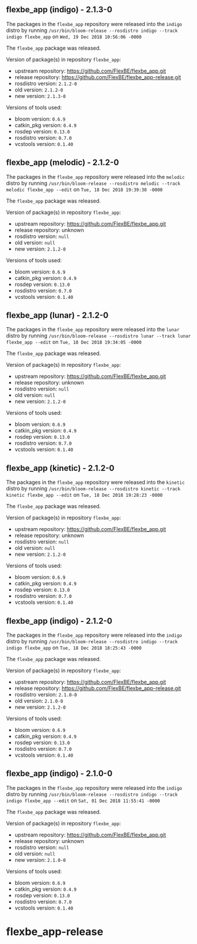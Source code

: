 ## flexbe_app (indigo) - 2.1.3-0

The packages in the `flexbe_app` repository were released into the `indigo` distro by running `/usr/bin/bloom-release --rosdistro indigo --track indigo flexbe_app` on `Wed, 19 Dec 2018 10:56:06 -0000`

The `flexbe_app` package was released.

Version of package(s) in repository `flexbe_app`:

- upstream repository: https://github.com/FlexBE/flexbe_app.git
- release repository: https://github.com/FlexBE/flexbe_app-release.git
- rosdistro version: `2.1.2-0`
- old version: `2.1.2-0`
- new version: `2.1.3-0`

Versions of tools used:

- bloom version: `0.6.9`
- catkin_pkg version: `0.4.9`
- rosdep version: `0.13.0`
- rosdistro version: `0.7.0`
- vcstools version: `0.1.40`


## flexbe_app (melodic) - 2.1.2-0

The packages in the `flexbe_app` repository were released into the `melodic` distro by running `/usr/bin/bloom-release --rosdistro melodic --track melodic flexbe_app --edit` on `Tue, 18 Dec 2018 19:39:30 -0000`

The `flexbe_app` package was released.

Version of package(s) in repository `flexbe_app`:

- upstream repository: https://github.com/FlexBE/flexbe_app.git
- release repository: unknown
- rosdistro version: `null`
- old version: `null`
- new version: `2.1.2-0`

Versions of tools used:

- bloom version: `0.6.9`
- catkin_pkg version: `0.4.9`
- rosdep version: `0.13.0`
- rosdistro version: `0.7.0`
- vcstools version: `0.1.40`


## flexbe_app (lunar) - 2.1.2-0

The packages in the `flexbe_app` repository were released into the `lunar` distro by running `/usr/bin/bloom-release --rosdistro lunar --track lunar flexbe_app --edit` on `Tue, 18 Dec 2018 19:34:05 -0000`

The `flexbe_app` package was released.

Version of package(s) in repository `flexbe_app`:

- upstream repository: https://github.com/FlexBE/flexbe_app.git
- release repository: unknown
- rosdistro version: `null`
- old version: `null`
- new version: `2.1.2-0`

Versions of tools used:

- bloom version: `0.6.9`
- catkin_pkg version: `0.4.9`
- rosdep version: `0.13.0`
- rosdistro version: `0.7.0`
- vcstools version: `0.1.40`


## flexbe_app (kinetic) - 2.1.2-0

The packages in the `flexbe_app` repository were released into the `kinetic` distro by running `/usr/bin/bloom-release --rosdistro kinetic --track kinetic flexbe_app --edit` on `Tue, 18 Dec 2018 19:28:23 -0000`

The `flexbe_app` package was released.

Version of package(s) in repository `flexbe_app`:

- upstream repository: https://github.com/FlexBE/flexbe_app.git
- release repository: unknown
- rosdistro version: `null`
- old version: `null`
- new version: `2.1.2-0`

Versions of tools used:

- bloom version: `0.6.9`
- catkin_pkg version: `0.4.9`
- rosdep version: `0.13.0`
- rosdistro version: `0.7.0`
- vcstools version: `0.1.40`


## flexbe_app (indigo) - 2.1.2-0

The packages in the `flexbe_app` repository were released into the `indigo` distro by running `/usr/bin/bloom-release --rosdistro indigo --track indigo flexbe_app` on `Tue, 18 Dec 2018 18:25:43 -0000`

The `flexbe_app` package was released.

Version of package(s) in repository `flexbe_app`:

- upstream repository: https://github.com/FlexBE/flexbe_app.git
- release repository: https://github.com/FlexBE/flexbe_app-release.git
- rosdistro version: `2.1.0-0`
- old version: `2.1.0-0`
- new version: `2.1.2-0`

Versions of tools used:

- bloom version: `0.6.9`
- catkin_pkg version: `0.4.9`
- rosdep version: `0.13.0`
- rosdistro version: `0.7.0`
- vcstools version: `0.1.40`


## flexbe_app (indigo) - 2.1.0-0

The packages in the `flexbe_app` repository were released into the `indigo` distro by running `/usr/bin/bloom-release --rosdistro indigo --track indigo flexbe_app --edit` on `Sat, 01 Dec 2018 11:55:41 -0000`

The `flexbe_app` package was released.

Version of package(s) in repository `flexbe_app`:

- upstream repository: https://github.com/FlexBE/flexbe_app.git
- release repository: unknown
- rosdistro version: `null`
- old version: `null`
- new version: `2.1.0-0`

Versions of tools used:

- bloom version: `0.6.9`
- catkin_pkg version: `0.4.9`
- rosdep version: `0.13.0`
- rosdistro version: `0.7.0`
- vcstools version: `0.1.40`


# flexbe_app-release